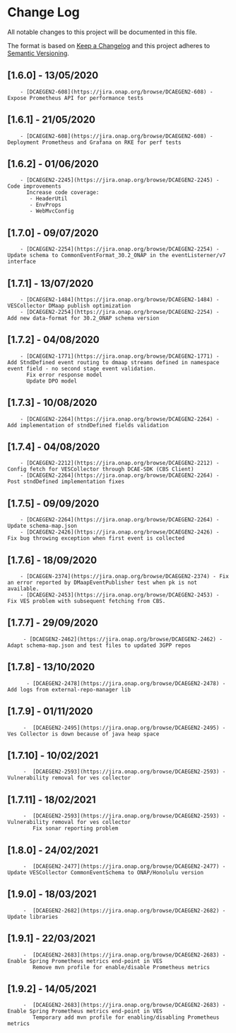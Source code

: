 # Change Log
All notable changes to this project will be documented in this file.

The format is based on [Keep a Changelog](http://keepachangelog.com/)
and this project adheres to [Semantic Versioning](http://semver.org/).

## [1.6.0] - 13/05/2020
        - [DCAEGEN2-608](https://jira.onap.org/browse/DCAEGEN2-608) - Expose Prometheus API for performance tests
## [1.6.1] - 21/05/2020
        - [DCAEGEN2-608](https://jira.onap.org/browse/DCAEGEN2-608) - Deployment Prometheus and Grafana on RKE for perf tests
## [1.6.2] - 01/06/2020
        - [DCAEGEN2-2245](https://jira.onap.org/browse/DCAEGEN2-2245) - Code improvements 
          Increase code coverage:
           - HeaderUtil
           - EnvProps
           - WebMvcConfig 
## [1.7.0] - 09/07/2020
        - [DCAEGEN2-2254](https://jira.onap.org/browse/DCAEGEN2-2254) - Update schema to CommonEventFormat_30.2_ONAP in the eventListerner/v7 interface
## [1.7.1] - 13/07/2020
        - [DCAEGEN2-1484](https://jira.onap.org/browse/DCAEGEN2-1484) - VESCollector DMaap publish optimization
        - [DCAEGEN2-2254](https://jira.onap.org/browse/DCAEGEN2-2254) - Add new data-format for 30.2_ONAP schema version
## [1.7.2] - 04/08/2020
        - [DCAEGEN2-1771](https://jira.onap.org/browse/DCAEGEN2-1771) - Add StndDefined event routing to dmaap streams defined in namespace event field - no second stage event validation.
          Fix error response model
          Update DPO model
## [1.7.3] - 10/08/2020
        - [DCAEGEN2-2264](https://jira.onap.org/browse/DCAEGEN2-2264) - Add implementation of stndDefined fields validation
## [1.7.4] - 04/08/2020
        - [DCAEGEN2-2212](https://jira.onap.org/browse/DCAEGEN2-2212) - Config fetch for VESCollector through DCAE-SDK (CBS Client)
        - [DCAEGEN2-2264](https://jira.onap.org/browse/DCAEGEN2-2264) - Post stndDefined implementation fixes  
## [1.7.5] - 09/09/2020
        - [DCAEGEN2-2264](https://jira.onap.org/browse/DCAEGEN2-2264) - Update schema-map.json
        - [DCAEGEN2-2426](https://jira.onap.org/browse/DCAEGEN2-2426) - Fix bug throwing exception when first event is collected
## [1.7.6] - 18/09/2020
        - [DCAEGEN-2374](https://jira.onap.org/browse/DCAEGEN2-2374) - Fix an error reported by DMaapEventPublisher test when pk is not available.
        - [DCAEGEN2-2453](https://jira.onap.org/browse/DCAEGEN2-2453) - Fix VES problem with subsequent fetching from CBS.
## [1.7.7] - 29/09/2020
         - [DCAEGEN2-2462](https://jira.onap.org/browse/DCAEGEN2-2462) - Adapt schema-map.json and test files to updated 3GPP repos 
## [1.7.8] - 13/10/2020
          - [DCAEGEN2-2478](https://jira.onap.org/browse/DCAEGEN2-2478) - Add logs from external-repo-manager lib
## [1.7.9] - 01/11/2020
         -  [DCAEGEN2-2495](https://jira.onap.org/browse/DCAEGEN2-2495) - Ves Collector is down because of java heap space
## [1.7.10] - 10/02/2021
         -  [DCAEGEN2-2593](https://jira.onap.org/browse/DCAEGEN2-2593) - Vulnerability removal for ves collector
## [1.7.11] - 18/02/2021
         -  [DCAEGEN2-2593](https://jira.onap.org/browse/DCAEGEN2-2593) - Vulnerability removal for ves collector
            Fix sonar reporting problem
## [1.8.0] - 24/02/2021
         -  [DCAEGEN2-2477](https://jira.onap.org/browse/DCAEGEN2-2477) - Update VESCollector CommonEventSchema to ONAP/Honolulu version            
## [1.9.0] - 18/03/2021
         -  [DCAEGEN2-2682](https://jira.onap.org/browse/DCAEGEN2-2682) - Update libraries
## [1.9.1] - 22/03/2021
         -  [DCAEGEN2-2683](https://jira.onap.org/browse/DCAEGEN2-2683) - Enable Spring Prometheus metrics end-point in VES
            Remove mvn profile for enable/disable Prometheus metrics
## [1.9.2] - 14/05/2021
         -  [DCAEGEN2-2683](https://jira.onap.org/browse/DCAEGEN2-2683) - Enable Spring Prometheus metrics end-point in VES
            Temporary add mvn profile for enabling/disabling Prometheus metrics            
